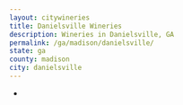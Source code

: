 ```yaml
---
layout: citywineries
title: Danielsville Wineries
description: Wineries in Danielsville, GA
permalink: /ga/madison/danielsville/
state: ga
county: madison
city: danielsville
---
```

-
